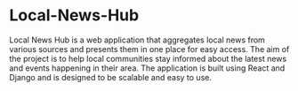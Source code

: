 # Local-News-Hub
Local News Hub is a web application that aggregates local news from various sources and presents them in one place for easy access. The aim of the project is to help local communities stay informed about the latest news and events happening in their area. The application is built using React and Django and is designed to be scalable and easy to use.

